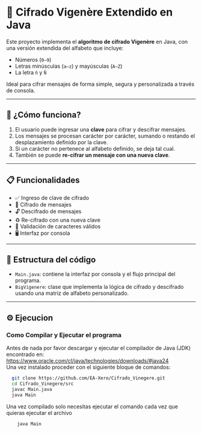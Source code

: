 # 🔐 Cifrado Vigenère Extendido en Java

Este proyecto implementa el **algoritmo de cifrado Vigenère** en Java, con una versión extendida del alfabeto que incluye:

- Números (`0–9`)
- Letras minúsculas (`a–z`) y mayúsculas (`A–Z`)
- La letra `ñ` y `Ñ`

Ideal para cifrar mensajes de forma simple, segura y personalizada a través de consola.

---

## 🧠 ¿Cómo funciona?

1. El usuario puede ingresar una **clave** para cifrar y descifrar mensajes.
2. Los mensajes se procesan carácter por carácter, sumando o restando el desplazamiento definido por la clave.
3. Si un carácter no pertenece al alfabeto definido, se deja tal cual.
4. También se puede **re-cifrar un mensaje con una nueva clave**.

---

## 📋 Funcionalidades

- ✅ Ingreso de clave de cifrado
- 🔐 Cifrado de mensajes
- 🔓 Descifrado de mensajes
- ♻️ Re-cifrado con una nueva clave
- 🧼 Validación de caracteres válidos
- 🖥️ Interfaz por consola

---

## 🧱 Estructura del código

- `Main.java`: contiene la interfaz por consola y el flujo principal del programa.
- `BigVigenere`: clase que implementa la lógica de cifrado y descifrado usando una matriz de alfabeto personalizado.

---
## ⚙️ Ejecucion
### Como Compilar y Ejecutar el programa
Antes de nada por favor descargar y ejecutar el compilador de Java (JDK) encontrado en: https://www.oracle.com/cl/java/technologies/downloads/#java24 \
Una vez instalado proceder con el siguiente bloque de comandos:
```bash
  git clone https://github.com/EA-Xero/Cifrado_Vinegere.git
  cd Cifrado_Vinegere/src
  javac Main.java
  java Main
```
Una vez compilado solo necesitas ejecutar el comando cada vez que quieras ejecutar el archivo
```bash
    java Main
```
